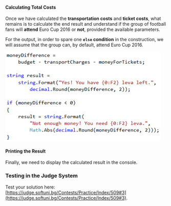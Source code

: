 #### Calculating Total Costs

Once we have calculated the **transportation costs** and **ticket costs**, what remains is to calculate the end result and understand if the group of football fans will **attend** Euro Cup 2016 or **not**, provided the available parameters. 

For the output, in order to spare one **`else` condition** in the construction, we will assume that the group can, by default, attend Euro Cup 2016.

![](/assets/chapter-4-2-images/04.Match-tickets-05.png)

#### Printing the Result

Finally, we need to display the calculated result in the console.

### Testing in the Judge System

Test your solution here: [https://judge.softuni.bg/Contests/Practice/Index/509#3](https://judge.softuni.bg/Contests/Practice/Index/509#3).
